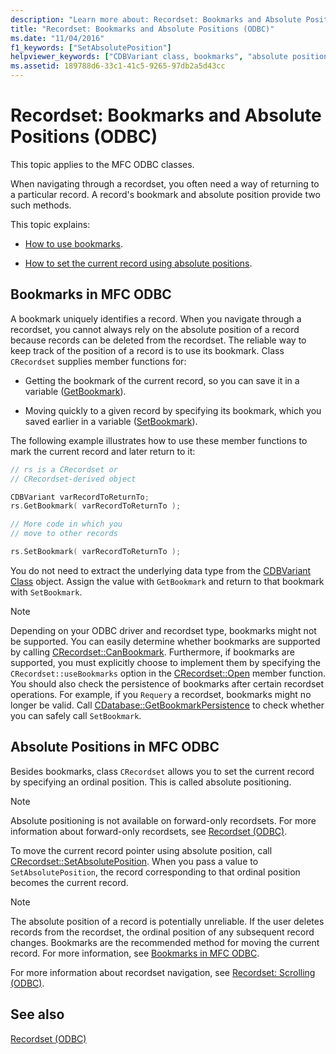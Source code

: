 ```yaml
---
description: "Learn more about: Recordset: Bookmarks and Absolute Positions (ODBC)"
title: "Recordset: Bookmarks and Absolute Positions (ODBC)"
ms.date: "11/04/2016"
f1_keywords: ["SetAbsolutePosition"]
helpviewer_keywords: ["CDBVariant class, bookmarks", "absolute positions, ODBC recordsets", "bookmarks, CDBVariant", "bookmarks, ODBC recordsets", "ODBC recordsets, absolute positions", "ODBC recordsets, bookmarks", "cursors [ODBC], absolute position in recordsets", "recordsets, bookmarks", "bookmarks", "SetAbsolutePosition method", "recordsets, absolute positions", "positioning records", "SetBookmark method", "record positioning", "GetBookmark method", "SetAbsolutePosition method, bookmarks"]
ms.assetid: 189788d6-33c1-41c5-9265-97db2a5d43cc
---
```

# Recordset: Bookmarks and Absolute Positions (ODBC)

This topic applies to the MFC ODBC classes.

When navigating through a recordset, you often need a way of returning to a particular record. A record's bookmark and absolute position provide two such methods.

This topic explains:

- [How to use bookmarks](#_core_bookmarks_in_mfc_odbc).

- [How to set the current record using absolute positions](#_core_absolute_positions_in_mfc_odbc).

## <a name="_core_bookmarks_in_mfc_odbc"></a> Bookmarks in MFC ODBC

A bookmark uniquely identifies a record. When you navigate through a recordset, you cannot always rely on the absolute position of a record because records can be deleted from the recordset. The reliable way to keep track of the position of a record is to use its bookmark. Class `CRecordset` supplies member functions for:

- Getting the bookmark of the current record, so you can save it in a variable ([GetBookmark](../../mfc/reference/crecordset-class.md#getbookmark)).

- Moving quickly to a given record by specifying its bookmark, which you saved earlier in a variable ([SetBookmark](../../mfc/reference/crecordset-class.md#setbookmark)).

The following example illustrates how to use these member functions to mark the current record and later return to it:

```cpp
// rs is a CRecordset or
// CRecordset-derived object

CDBVariant varRecordToReturnTo;
rs.GetBookmark( varRecordToReturnTo );

// More code in which you
// move to other records

rs.SetBookmark( varRecordToReturnTo );
```

You do not need to extract the underlying data type from the [CDBVariant Class](../../mfc/reference/cdbvariant-class.md) object. Assign the value with `GetBookmark` and return to that bookmark with `SetBookmark`.

> [!NOTE]
> Depending on your ODBC driver and recordset type, bookmarks might not be supported. You can easily determine whether bookmarks are supported by calling [CRecordset::CanBookmark](../../mfc/reference/crecordset-class.md#canbookmark). Furthermore, if bookmarks are supported, you must explicitly choose to implement them by specifying the `CRecordset::useBookmarks` option in the [CRecordset::Open](../../mfc/reference/crecordset-class.md#open) member function. You should also check the persistence of bookmarks after certain recordset operations. For example, if you `Requery` a recordset, bookmarks might no longer be valid. Call [CDatabase::GetBookmarkPersistence](../../mfc/reference/cdatabase-class.md#getbookmarkpersistence) to check whether you can safely call `SetBookmark`.

## <a name="_core_absolute_positions_in_mfc_odbc"></a> Absolute Positions in MFC ODBC

Besides bookmarks, class `CRecordset` allows you to set the current record by specifying an ordinal position. This is called absolute positioning.

> [!NOTE]
> Absolute positioning is not available on forward-only recordsets. For more information about forward-only recordsets, see [Recordset (ODBC)](../../data/odbc/recordset-odbc.md).

To move the current record pointer using absolute position, call [CRecordset::SetAbsolutePosition](../../mfc/reference/crecordset-class.md#setabsoluteposition). When you pass a value to `SetAbsolutePosition`, the record corresponding to that ordinal position becomes the current record.

> [!NOTE]
> The absolute position of a record is potentially unreliable. If the user deletes records from the recordset, the ordinal position of any subsequent record changes. Bookmarks are the recommended method for moving the current record. For more information, see [Bookmarks in MFC ODBC](#_core_bookmarks_in_mfc_odbc).

For more information about recordset navigation, see [Recordset: Scrolling (ODBC)](../../data/odbc/recordset-scrolling-odbc.md).

## See also

[Recordset (ODBC)](../../data/odbc/recordset-odbc.md)
